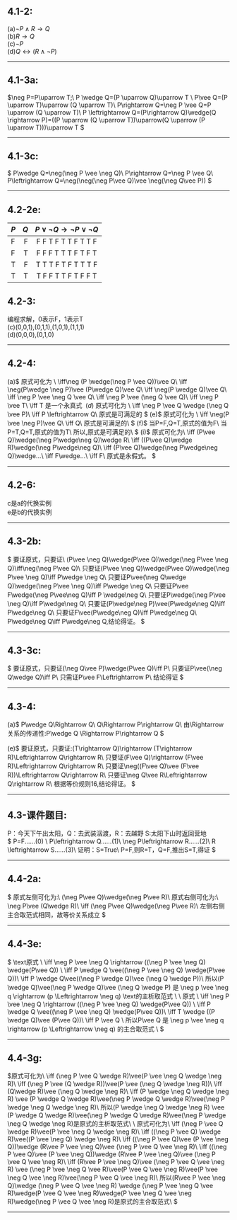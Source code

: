 ## 4.1-2:
(a)$\neg P \wedge R \rightarrow Q$\
(b)$R \rightarrow  Q$\
(c)$\neg P$\
(d)$Q \leftrightarrow (R \wedge \neg P)$

---

## 4.1-3a:
$\neg P=P\uparrow T;\\
P \wedge Q=(P \uparrow Q)\uparrow T \\
P\vee Q=(P \uparrow T)\uparrow (Q \uparrow T)\\
P\rightarrow Q=\neg P \vee Q=P \uparrow (Q \uparrow T)\\
P \leftrightarrow Q=(P\rightarrow Q)\wedge(Q \rightarrow P)=((P \uparrow (Q \uparrow T))\uparrow(Q \uparrow (P \uparrow T)))\uparrow T
$

---

## 4.1-3c:
$
P\wedge Q=\neg(\neg P \vee \neg Q)\\
P\rightarrow Q=\neg P \vee Q\\
P\leftrightarrow Q=\neg(\neg(\neg P\vee Q)\vee \neg(\neg Q\vee P))
$

---

## 4.2-2e:
|$P$   |$Q$     |$P\vee \neg Q\rightarrow \neg P \vee \neg Q$|
|------|-------:|:--------------------------------------------:|
|  F   |   F    | F F    T  F      T       T      F    T   T  F |
|  F   |   T    | F F    F  T      T       T      F    T   F  T |
|  T   |   F    | T T    T  F      T       F      T    T   T  F |
|  T   |   T    | T F    F  T      T       F      T    F   F  T |

## 4.2-3:
编程求解，0表示F，1表示T\
(c)(0,0,1),(0,1,1),(1,0,1),(1,1,1)\
(d)(0,0,0),(0,1,0)

---

## 4.2-4:
(a)$
原式可化为 \\ 
\iff\neg (P \wedge(\neg P \vee Q))\vee Q\\
\iff \neg(P\wedge \neg P)\vee (P\wedge Q)\vee Q\\
\iff \neg(P \wedge Q)\vee Q\\
\iff \neg P \vee \neg Q \vee Q\\
\iff \neg P \vee (\neg Q \vee Q)\\
\iff \neg P \vee T\\
\iff T
是一个永真式
$\
(d)$
原式可化为 \\
\iff \neg P \vee Q \wedge (\neg Q \vee P)\\
\iff P \leftrightarrow Q\\
原式是可满足的
$
(e)$
原式可化为 \\
\iff \neg(P \vee \neg P)\vee Q\\
\iff Q\\
原式是可满足的\\
$
(f)$
当P=F,Q=T,原式的值为F\\
当P=T,Q=T,原式的值为T\\
所以,原式是可满足的\\
$
(i)$
原式可化为\\
\iff (P\vee Q)\wedge(\neg P\wedge\neg Q)\wedge R\\
\iff ((P\vee Q)\wedge R)\wedge(\neg P\wedge\neg Q)\\
\iff (P\vee Q)\wedge(\neg P\wedge\neg Q)\wedge...\\
\iff F\wedge...\\
\iff F\\
原式是永假式。
$

---
## 4.2-6:
c是a的代换实例\
e是b的代换实例

---
## 4.3-2b:
$
要证原式，只要证\\
(P\vee \neg Q)\wedge(P\vee Q)\wedge(\neg P\vee \neg Q)\iff\neg(\neg P\vee Q)\\
只要证(P\vee \neg Q)\wedge(P\vee Q)\wedge(\neg P\vee \neg Q)\iff P\wedge \neg Q\\
只要证P\vee(\neg Q\wedge Q)\wedge(\neg P\vee \neg Q)\iff P\wedge \neg Q\\
只要证P\vee F\wedge(\neg P\vee\neg Q)\iff P \wedge\neg Q\\
只要证P\wedge(\neg P\vee \neg Q)\iff P\wedge\neg Q\\
只要证(P\wedge\neg P)\vee(P\wedge\neg Q)\iff P\wedge\neg Q\\
只要证F\vee(P\wedge\neg Q)\iff P\wedge\neg Q\\
P\wedge\neg Q\iff P\wedge\neg Q,结论得证。
$

---
## 4.3-3c:
$
要证原式，只要证(\neg Q\vee P)\wedge(P\vee Q)\iff P\\
只要证P\vee(\neg Q\wedge Q)\iff P\\
只需证P\vee F\Leftrightarrow P\\
结论得证
$

---
## 4.3-4:
(a)$
P\wedge Q\Rightarrow Q\\
Q\Rightarrow P\rightarrow Q\\
由\Rightarrow关系的传递性:P\wedge Q \Rightarrow P\rightarrow Q
$

(e)$
要证原式，只要证:(T\rightarrow Q)\rightarrow (T\rightarrow R)\Leftrightarrow Q\rightarrow R\\
只要证(F\vee Q)\rightarrow (F\vee R)\Leftrightarrow Q\rightarrow R\\
只要证\neg((F\vee Q)\vee (F\vee R))\Leftrightarrow Q\rightarrow R\\
只要证\neg Q\vee R\Leftrightarrow Q\rightarrow R\\
根据等价规则16,结论得证。
$

---

## 4.3-课件题目:
P：今天下午出太阳，Q：去武装泅渡，R：去越野 S:太阳下山时返回营地\
$
P=F......(0) \\
P\leftrightarrow Q......(1)\\
\neg P\leftrightarrow R......(2)\\
R \leftrightarrow S......(3)\\
证明：S=True\\
P=F,则R=T，Q=F,推出S=T,得证
$

---

## 4.4-2a:
$
原式左侧可化为:\\
(\neg P\vee Q)\wedge(\neg P\vee R)\\
原式右侧可化为:\\
\neg P\vee (Q\wedge R)\\
\iff (\neg P\vee Q)\wedge(\neg P\vee R)\\
左侧右侧主合取范式相同，故等价关系成立
$

---
## 4.4-3e:
$
\text原式 \\
\iff \neg P \vee \neg Q \rightarrow ((\neg P \vee \neg Q) \wedge(P\vee Q))
\\
\iff P \wedge Q \vee((\neg P \vee \neg Q) \wedge(P\vee Q))\\
\iff P \wedge Q\vee((\neg P \wedge Q)\vee (\neg Q \wedge P))\\
所以(P \wedge Q)\vee(\neg P \wedge Q)\vee (\neg Q \wedge P) 是 \neg p \vee \neg q \rightarrow (p \Leftrightarrow \neg q) \text的主析取范式 \\
\\
原式 \\
\iff \neg P \vee \neg Q \rightarrow ((\neg P \vee \neg Q) \wedge(P\vee Q))
\\
\iff P \wedge Q \vee((\neg P \vee \neg Q) \wedge(P\vee Q))\\
\iff T \wedge ((P \wedge Q)\vee (P\vee Q))\\
\iff P \vee Q \\
所以P\vee Q 是 \neg p \vee \neg q \rightarrow (p \Leftrightarrow \neg q) 的主合取范式 \\
$

---
## 4.4-3g:
$原式可化为\\
\iff (\neg P \vee Q \wedge R)\vee(P \vee \neg Q \wedge \neg R)\\
\iff (\neg P \vee (Q \wedge R))\vee(P \vee (\neg Q \wedge \neg R))\\
\iff (Q\wedge R)\vee (\neg Q \wedge \neg R)\\
\iff (P \wedge \neg Q \wedge \neg R) \vee (P \wedge Q \wedge R)\vee(\neg P \wedge  Q \wedge  R)\vee(\neg P \wedge \neg Q \wedge \neg R)\\
所以(P \wedge \neg Q \wedge \neg R) \vee (P \wedge Q \wedge R)\vee(\neg P \wedge  Q \wedge  R)\vee(\neg P \wedge \neg Q \wedge \neg R)是原式的主析取范式\\
\\
原式可化为\\
\iff (\neg P \vee Q \wedge R)\vee(P \vee \neg Q \wedge \neg R)\\
\iff ((\neg P \vee Q) \wedge R)\vee((P \vee \neg Q) \wedge \neg R)\\
\iff ((\neg P \vee Q)\vee (P \vee \neg Q))\wedge (R\vee P \vee \neg Q)\vee (\neg P \vee Q \vee \neg R)\\
\iff ((\neg P \vee Q)\vee (P \vee \neg Q))\wedge (R\vee P \vee \neg Q)\vee (\neg P \vee Q \vee \neg R)\\
\iff (R\vee P \vee \neg Q)\vee (\neg P \vee  Q \vee \neg R) \vee (\neg P \vee \neg Q \vee R)\vee(P \vee Q \vee \neg R)\vee(P \vee \neg Q \vee \neg R)\vee(\neg P \vee  Q \vee \neg R)\\
所以(R\vee P \vee \neg Q)\wedge (\neg P \vee  Q \vee \neg R) \wedge (\neg P \vee \neg Q \vee R)\wedge(P \vee Q \vee \neg R)\wedge(P \vee \neg Q \vee \neg R)\wedge(\neg P \vee  Q \vee \neg R)是原式的主合取范式\\
$

---